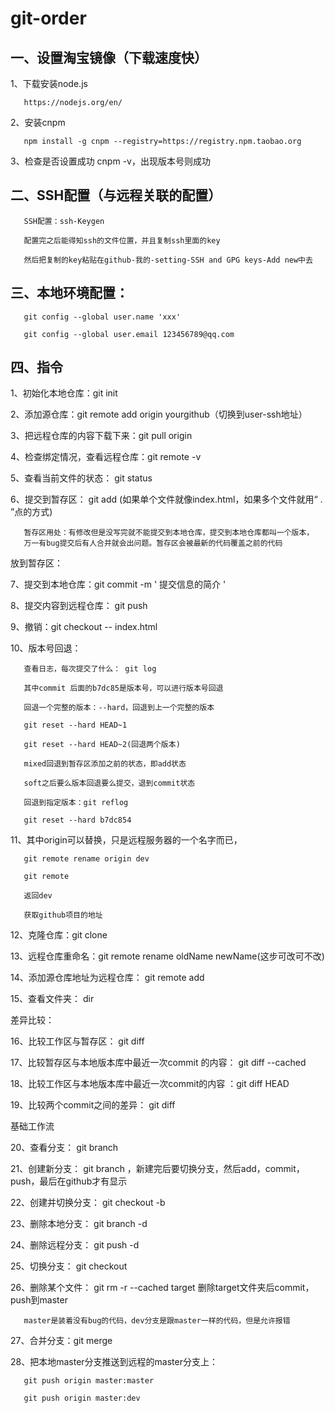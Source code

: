 # git-order

## 一、设置淘宝镜像（下载速度快）

1、下载安装node.js

       https://nodejs.org/en/

2、安装cnpm

       npm install -g cnpm --registry=https://registry.npm.taobao.org

3、检查是否设置成功 cnpm -v，出现版本号则成功

## 二、SSH配置（与远程关联的配置）

       SSH配置：ssh-Keygen

       配置完之后能得知ssh的文件位置，并且复制ssh里面的key

       然后把复制的key粘贴在github-我的-setting-SSH and GPG keys-Add new中去

## 三、本地环境配置：

       git config --global user.name 'xxx'

       git config --global user.email 123456789@qq.com

## 四、指令

1、初始化本地仓库：git init

2、添加源仓库：git remote add origin yourgithub（切换到user-ssh地址）

3、把远程仓库的内容下载下来：git pull origin

4、检查绑定情况，查看远程仓库：git remote -v

5、查看当前文件的状态： git status

6、提交到暂存区： git add (如果单个文件就像index.html，如果多个文件就用“ . ”点的方式)

       暂存区用处：有修改但是没写完就不能提交到本地仓库，提交到本地仓库都叫一个版本，
	   万一有bug提交后有人合并就会出问题。暂存区会被最新的代码覆盖之前的代码

	   
放到暂存区：

7、提交到本地仓库：git commit -m ' 提交信息的简介 '

8、提交内容到远程仓库： git push

9、撤销：git checkout -- index.html

10、版本号回退：

       查看日志，每次提交了什么： git log

       其中commit 后面的b7dc85是版本号，可以进行版本号回退

       回退一个完整的版本：--hard，回退到上一个完整的版本

       git reset --hard HEAD~1

       git reset --hard HEAD~2(回退两个版本)

       mixed回退到暂存区添加之前的状态，即add状态

       soft之后要么版本回退要么提交，退到commit状态

       回退到指定版本：git reflog

       git reset --hard b7dc854

11、其中origin可以替换，只是远程服务器的一个名字而已，

       git remote rename origin dev

       git remote

       返回dev

       获取github项目的地址

12、克隆仓库：git clone

13、远程仓库重命名：git remote rename oldName newName(这步可改可不改)

14、添加源仓库地址为远程仓库： git remote add

15、查看文件夹： dir



差异比较：

16、比较工作区与暂存区： git diff

17、比较暂存区与本地版本库中最近一次commit 的内容： git diff --cached

18、比较工作区与本地版本库中最近一次commit的内容 ：git diff HEAD

19、比较两个commit之间的差异： git diff



基础工作流

20、查看分支： git branch

21、创建新分支： git branch ，新建完后要切换分支，然后add，commit，push，最后在github才有显示

22、创建并切换分支： git checkout -b

23、删除本地分支： git branch -d

24、删除远程分支： git push -d

25、切换分支： git checkout

26、删除某个文件： git rm -r --cached target 删除target文件夹后commit，push到master

       master是装着没有bug的代码，dev分支是跟master一样的代码，但是允许报错

27、合并分支：git merge

28、把本地master分支推送到远程的master分支上：

       git push origin master:master

       git push origin master:dev
